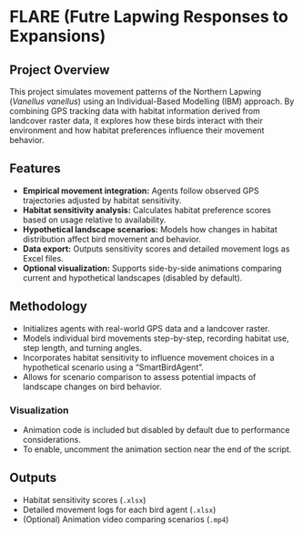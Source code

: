 # FLARE (Futre Lapwing Responses to Expansions)

## Project Overview

This project simulates movement patterns of the Northern Lapwing (_Vanellus vanellus_) using an Individual-Based Modelling (IBM) approach. By combining GPS tracking data with habitat information derived from landcover raster data, it explores how these birds interact with their environment and how habitat preferences influence their movement behavior.

## Features

- **Empirical movement integration:** Agents follow observed GPS trajectories adjusted by habitat sensitivity.
- **Habitat sensitivity analysis:** Calculates habitat preference scores based on usage relative to availability.
- **Hypothetical landscape scenarios:** Models how changes in habitat distribution affect bird movement and behavior.
- **Data export:** Outputs sensitivity scores and detailed movement logs as Excel files.
- **Optional visualization:** Supports side-by-side animations comparing current and hypothetical landscapes (disabled by default).

## Methodology

- Initializes agents with real-world GPS data and a landcover raster.
- Models individual bird movements step-by-step, recording habitat use, step length, and turning angles.
- Incorporates habitat sensitivity to influence movement choices in a hypothetical scenario using a “SmartBirdAgent”.
- Allows for scenario comparison to assess potential impacts of landscape changes on bird behavior.

### Visualization

- Animation code is included but disabled by default due to performance considerations.
- To enable, uncomment the animation section near the end of the script.

## Outputs

- Habitat sensitivity scores (`.xlsx`)
- Detailed movement logs for each bird agent (`.xlsx`)
- (Optional) Animation video comparing scenarios (`.mp4`)
